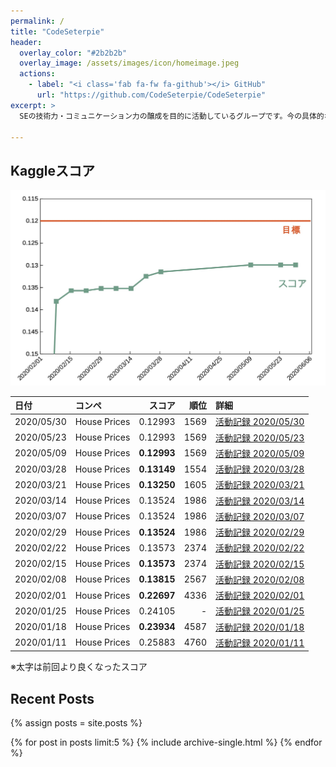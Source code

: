 ```yaml
---
permalink: /
title: "CodeSeterpie"
header:
  overlay_color: "#2b2b2b"
  overlay_image: /assets/images/icon/homeimage.jpeg
  actions:
    - label: "<i class='fab fa-fw fa-github'></i> GitHub"
      url: "https://github.com/CodeSeterpie/CodeSeterpie"
excerpt: >
  SEの技術力・コミュニケーション力の醸成を目的に活動しているグループです。今の具体的な活動は、Googleの子会社が運営するAIのコンペティションプラットフォーム『Kaggle（カグル）』に、素人ながらプライベートで参加しています。

---
```


## Kaggleスコア

<img src="/assets/images/home/kaggle_score.jpg" width="800">

|日付|コンペ|スコア|順位|詳細|
|:---|:---|---:|---:|:---|
|2020/05/30|House Prices|0.12993|1569|[活動記録 2020/05/30](https://codeseterpie.github.io/blog/report_20200530/)|
|2020/05/23|House Prices|0.12993|1569|[活動記録 2020/05/23](https://codeseterpie.github.io/blog/report_20200523/)|
|2020/05/09|House Prices|**0.12993**|1569|[活動記録 2020/05/09](https://codeseterpie.github.io/blog/report_20200509/)|
|2020/03/28|House Prices|**0.13149**|1554|[活動記録 2020/03/28](https://codeseterpie.github.io/blog/report_20200328/)|
|2020/03/21|House Prices|**0.13250**|1605|[活動記録 2020/03/21](https://codeseterpie.github.io/blog/report_20200321/)|
|2020/03/14|House Prices|0.13524|1986|[活動記録 2020/03/14](https://codeseterpie.github.io/blog/report_20200314/)|
|2020/03/07|House Prices|0.13524|1986|[活動記録 2020/03/07](https://codeseterpie.github.io/blog/report_20200307/)|
|2020/02/29|House Prices|**0.13524**|1986|[活動記録 2020/02/29](https://codeseterpie.github.io/blog/report_20200229/)|
|2020/02/22|House Prices|0.13573|2374|[活動記録 2020/02/22](https://codeseterpie.github.io/blog/report_20200222/)|
|2020/02/15|House Prices|**0.13573**|2374|[活動記録 2020/02/15](https://codeseterpie.github.io/blog/report_20200215/)|
|2020/02/08|House Prices|**0.13815**|2567|[活動記録 2020/02/08](https://codeseterpie.github.io/blog/report_20200208/)|
|2020/02/01|House Prices|**0.22697**|4336|[活動記録 2020/02/01](https://codeseterpie.github.io/blog/report_20200201/)|
|2020/01/25|House Prices|0.24105|-|[活動記録 2020/01/25](https://codeseterpie.github.io/blog/report_20200125/)|
|2020/01/18|House Prices|**0.23934**|4587|[活動記録 2020/01/18](https://codeseterpie.github.io/blog/report_20200118/)|
|2020/01/11|House Prices|0.25883|4760|[活動記録 2020/01/11](https://codeseterpie.github.io/blog/report_20200111/)|

※太字は前回より良くなったスコア

## Recent Posts

{% assign posts = site.posts %}

{% for post in posts limit:5 %}
  {% include archive-single.html %}
{% endfor %}


